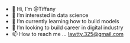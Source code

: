 - 👋 Hi, I’m @Tiffany 
- 👀 I’m interested in data science
- 🌱 I’m currently learning how to build models
- 💞️ I’m looking to build career in digital industry
- 📫 How to reach me ... lawtty.325@gmail.com

<!---
chasiumui/chasiumui is a ✨ special ✨ repository because its `README.md` (this file) appears on your GitHub profile.
You can click the Preview link to take a look at your changes.
--->
